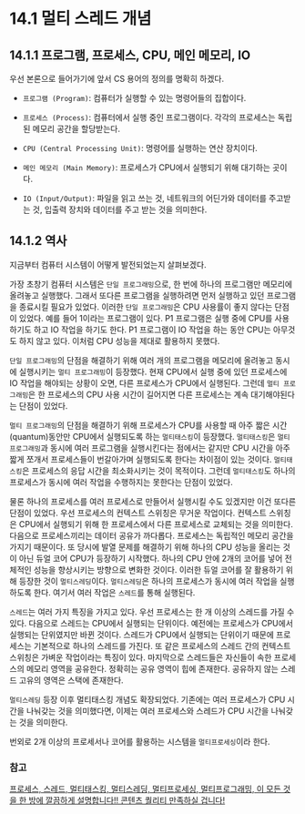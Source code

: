 # 14.1 멀티 스레드 개념

## 14.1.1 프로그램, 프로세스, CPU, 메인 메모리, IO

우선 본론으로 들어가기에 앞서 CS 용어의 정의를 명확히 하겠다.

- `프로그램 (Program)`: 컴퓨터가 실행할 수 있는 명령어들의 집합이다.

- `프로세스 (Process)`: 컴퓨터에서 실행 중인 프로그램이다. 각각의 프로세스는 독립된 메모리 공간을 할당받는다.

- `CPU (Central Processing Unit)`: 명령어를 실행하는 연산 장치이다.

- `메인 메모리 (Main Memory)`: 프로세스가 CPU에서 실행되기 위해 대기하는 곳이다.

- `IO (Input/Output)`: 파일을 읽고 쓰는 것, 네트워크의 어딘가와 데이터를 주고받는 것, 입출력 장치와 데이터를 주고 받는 것을 의미한다.

## 14.1.2 역사

지금부터 컴퓨터 시스템이 어떻게 발전되었는지 살펴보겠다.

가장 초창기 컴퓨터 시스템은 `단일 프로그래밍`으로, 한 번에 하나의 프로그램만 메모리에 올려놓고 실행했다. 그래서 또다른 프로그램을 실행하려면 먼저 실행하고 있던 프로그램을 종료시킬 필요가 있었다. 이러한 `단일 프로그래밍`은 CPU 사용률이 좋지 않다는 단점이 있었다. 예를 들어 1이라는 프로그램이 있다. P1 프로그램은 실행 중에 CPU를 사용하기도 하고 IO 작업을 하기도 한다. P1 프로그램이 IO 작업을 하는 동안 CPU는 아무것도 하지 않고 있다. 이처럼 CPU 성능을 제대로 활용하지 못했다.

`단일 프로그래밍`의 단점을 해결하기 위해 여러 개의 프로그램을 메모리에 올려놓고 동시에 실행시키는 `멀티 프로그래밍`이 등장했다. 현재 CPU에서 실행 중에 있던 프로세스에 IO 작업을 해야되는 상황이 오면, 다른 프로세스가 CPU에서 실행된다. 그런데 `멀티 프로그래밍`은 한 프로세스의 CPU 사용 시간이 길어지면 다른 프로세스는 계속 대기해야된다는 단점이 있었다.

`멀티 프로그래밍`의 단점을 해결하기 위해 프로세스가 CPU를 사용할 때 아주 짧은 시간 (quantum)동안만 CPU에서 실행되도록 하는 `멀티태스킹`이 등장했다. `멀티태스킹`은 `멀티 프로그래밍`과 동시에 여러 프로그램을 실행시킨다는 점에서는 같지만 CPU 시간을 아주 짧게 쪼개서 프로세스들이 번갈아가며 실행되도록 한다는 차이점이 있는 것이다. `멀티태스킹`은 프로세스의 응답 시간을 최소화시키는 것이 목적이다. 그런데 `멀티태스킹`도 하나의 프로세스가 동시에 여러 작업을 수행하지는 못한다는 단점이 있었다.

물론 하나의 프로세스를 여러 프로세스로 만들어서 실행시킬 수도 있겠지만 이건 또다른 단점이 있었다. 우선 프로세스의 컨텍스트 스위칭은 무거운 작업이다. 컨텍스트 스위칭은 CPU에서 실행되기 위해 한 프로세스에서 다른 프로세스로 교체되는 것을 의미한다. 다음으로 프로세스끼리는 데이터 공유가 까다롭다. 프로세스는 독립적인 메모리 공간을 가지기 때문이다. 또 당시에 발열 문제를 해결하기 위해 하나의 CPU 성능을 올리는 것이 아닌 듀얼 코어 CPU가 등장하기 시작했다. 하나의 CPU 안에 2개의 코어를 넣어 전체적인 성능을 향상시키는 방향으로 변화한 것이다. 이러한 듀얼 코어를 잘 활용하기 위해 등장한 것이 `멀티스레딩`이다. `멀티스레딩`은 하나의 프로세스가 동시에 여러 작업을 실행하도록 한다. 여기서 여러 작업은 `스레드`를 통해 실행된다.

`스레드`는 여러 가지 특징을 가지고 있다. 우선 프로세스는 한 개 이상의 스레드를 가질 수 있다. 다음으로 스레드는 CPU에서 실행되는 단위이다. 예전에는 프로세스가 CPU에서 실행되는 단위였지만 바뀐 것이다. 스레드가 CPU에서 실행되는 단위이기 때문에 프로세스는 기본적으로 하나의 스레드를 가진다. 또 같은 프로세스의 스레드 간의 컨텍스트 스위칭은 가벼운 작업이라는 특징이 있다. 마지막으로 스레드들은 자신들이 속한 프로세스의 메모리 영역을 공유한다. 정확히는 공유 영역이 힙에 존재한다. 공유하지 않는 스레드 고유의 영역은 스택에 존재한다.

`멀티스레딩` 등장 이후 멀티태스킹 개념도 확장되었다. 기존에는 여러 프로세스가 CPU 시간을 나눠갖는 것을 의미했다면, 이제는 여러 프로세스와 스레드가 CPU 시간을 나눠갖는 것을 의미한다.

번외로 2개 이상의 프로세서나 코어를 활용하는 시스템을 `멀티프로세싱`이라 한다.

### 참고

[프로세스, 스레드, 멀티태스킹, 멀티스레딩, 멀티프로세싱, 멀티프로그래밍, 이 모든 것을 한 방에 깔끔하게 설명합니다!! 콘텐츠 퀄리티 만족하실 겁니다!](https://youtu.be/QmtYKZC0lMU?si=smDK6lO8q49QouKM)
